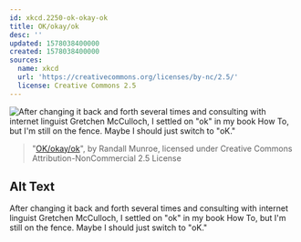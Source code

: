 ```yaml
---
id: xkcd.2250-ok-okay-ok
title: OK/okay/ok
desc: ''
updated: 1578038400000
created: 1578038400000
sources:
  name: xkcd
  url: 'https://creativecommons.org/licenses/by-nc/2.5/'
  license: Creative Commons 2.5
---
```

![After changing it back and forth several times and consulting with internet linguist Gretchen McCulloch, I settled on "ok" in my book How To, but I'm still on the fence. Maybe I should just switch to "oK."](https://imgs.xkcd.com/comics/ok_okay_ok.png)
> "[OK/okay/ok](https://xkcd.com/2250/)", by Randall Munroe, licensed under Creative Commons Attribution-NonCommercial 2.5 License

## Alt Text
After changing it back and forth several times and consulting with internet linguist Gretchen McCulloch, I settled on "ok" in my book How To, but I'm still on the fence. Maybe I should just switch to "oK."
